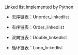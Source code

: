 Linked list implemented by Python
- 无序链表：Unorder_linkedlist

- 有序链表：Order_linkedlist

- 双向链表：Double_linkedlist

- 循环链表：Loop_linkedlist
